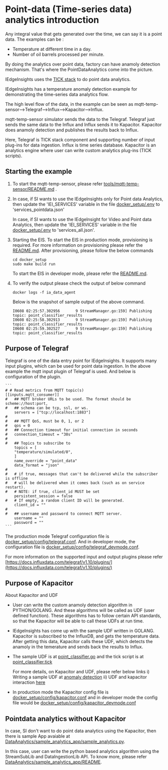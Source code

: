 # Point-data (Time-series data) analytics introduction

Any integral value that gets generated over the time, we can say it is a point data.
The examples can be :
* Temperature at different time in a day.
* Number of oil barrels processed per minute.

By doing the analytics over point data, factory can have anamoly detection mechanism.
That's where the PointDataAnalytics come into the picture.

IEdgeInsights uses the [TICK stack](https://www.influxdata.com/time-series-platform/)
to do point data analytics.

IEdgeInsights has a temperature anomaly detection example for demonstrating the time-series data analytics flow.

The high level flow of the data, in the example can be seen as mqtt-temp-sensor-->Telegraf-->Influx-->Kapacitor-->Influx.

mqtt-temp-sensor simulator sends the data to the Telegraf. Telegraf just sends the same data to the
Influx and Influx sends it to Kapacitor. Kapacitor does anamoly detection and publishes the results back to
Influx.

Here,
Telegraf is TICK stack component and supporting number of input plug-ins for data ingestion.
Influx is time series database.
Kapacitor is an analytics engine where user can write custom analytics plug-ins (TICK scripts).

## Starting the example

1. To start the mqtt-temp-sensor, please refer [tools/mqtt-temp-sensor/README.md](../../tools/mqtt-temp-sensor/README.md) .

2. In case, if SI wants to use the IEdgeInsights only for Point data Analytics,
   then update the 'IEI_SERVICES' variable in the file [docker_setup/.env](../../docker_setup/.env) to 'services_pointdata.json'

   In case, if SI wants to use the IEdgeInsight for Video and Point data Analytics,
   then update the 'IEI_SERVICES' variable in the file [docker_setup/.env](../../docker_setup/.env) to 'services_all.json'.

3. Starting the EIS.
   To start the EIS in production mode, provisioning is required. For more information on provisioning
   please refer the [README.md](../../README.md#Enable-security-(Production-Mode)).
   After provisioning, please follow the below commands
   ```
   cd docker_setup
   sudo make build run
   ```

   To start the EIS in developer mode, please refer the [README.md](../../README.md#Run-EIS-PCB-Demo-in-Developer-Mode).

4. To verify the output please check the output of below command
   ```
   docker logs -f ia_data_agent
   ```

   Below is the snapshot of sample output of the above command.
   ```
   I0608 02:25:57.302956       9 StreamManager.go:159] Publishing topic: point_classifier_results
   I0608 02:25:58.302913       9 StreamManager.go:159] Publishing topic: point_classifier_results
   I0608 02:25:59.302527       9 StreamManager.go:159] Publishing topic: point_classifier_results
   ```

## Purpose of Telegraf
Telegraf is one of the data entry point for IEdgeInsights. It supports many input plugins, which can be used for
point data ingestion. In the above example the mqtt input plugin of Telegraf is used. And below is configuration
of the plugin.

    ```
    # # Read metrics from MQTT topic(s)
    [[inputs.mqtt_consumer]]
    #   ## MQTT broker URLs to be used. The format should be scheme://host:port,
    #   ## schema can be tcp, ssl, or ws.
        servers = ["tcp://localhost:1883"]
    #
    #   ## MQTT QoS, must be 0, 1, or 2
    #   qos = 0
    #   ## Connection timeout for initial connection in seconds
    #   connection_timeout = "30s"
    #
    #   ## Topics to subscribe to
        topics = [
        "temperature/simulated/0",
        ]
        name_override = "point_data"
        data_format = "json"
    #
    #   # if true, messages that can't be delivered while the subscriber is offline
    #   # will be delivered when it comes back (such as on service restart).
    #   # NOTE: if true, client_id MUST be set
        persistent_session = false
    #   # If empty, a random client ID will be generated.
        client_id = ""
    #
    #   ## username and password to connect MQTT server.
        username = ""
        password = ""
    ```

The production mode Telegraf configuration file is
[docker_setup/config/telegraf.conf](../../docker_setup/config/telegraf.conf). And in developer mode,
the configuration file is
[docker_setup/config/telegraf_devmode.conf](../../docker_setup/config/telegraf_devmode.conf).

For more information on the supported input and output plugins please refer
[https://docs.influxdata.com/telegraf/v1.10/plugins/](https://docs.influxdata.com/telegraf/v1.10/plugins/)

## Purpose of Kapacitor

  About Kapacitor and UDF
  * User can write the custom anamoly detection algorithm in PYTHON/GOLANG. And these algorithms will be called as
    UDF (user defined function). These algorithms has to follow certain API standards, so that the Kapacitor will be able to
    call these UDFs at run time.

  * IEdgeInsights has come up with the sample UDF written in GOLANG. Kapacitor is subscribed to the InfluxDB, and
    gets the temperature data. After getting this data, Kapacitor calls these UDF, which detects the anamoly in the temerature
    and sends back the results to Influx.

  * The sample UDF is at [point_classifier.go](point_classifier.go) and
    the tick script  is at [point_classifier.tick](point_classifier.tick)

    For more details, on Kapacitor and UDF, please refer below links
    i)  Writing a sample UDF at [anomaly detection](https://docs.influxdata.com/kapacitor/v1.5/guides/anomaly_detection/)
    ii) UDF and kapacitor interaction [here](https://docs.influxdata.com/kapacitor/v1.5/guides/socket_udf/)

  * In production mode the Kapacitor config file is
    [docker_setup/config/kapacitor.conf](../../docker_setup/config/kapacitor.conf)
    and in developer mode the config file would be
    [docker_setup/config/kapacitor_devmode.conf](../../docker_setup/config/kapacitor_devmode.conf)

## Pointdata analytics without Kapacitor
In case, SI don't want to do point data analytics using the Kapacitor, then there is sample App
avaiable at [DataAnalytics/sample_analytics_app/sample_analytics.py](../sample_analytics_app/sample_analytics.py).

In this case, user can write the python based analytics algorithm using the StreamSubLib and DataIngestionLib API. To know more, please refer  [DataAnalytics/sample_analytics_app/README](../sample_analytics_app/README).
